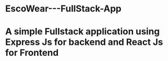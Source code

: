# EscoWear---FullStack-App
# A simple Fullstack application using Express Js for backend and React Js for Frontend
